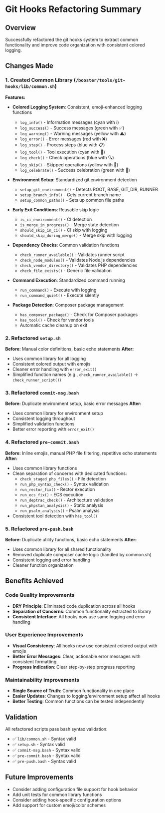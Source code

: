 # Git Hooks Refactoring Summary

## Overview
Successfully refactored the git hooks system to extract common functionality and improve code organization with consistent colored logging.

## Changes Made

### 1. Created Common Library (`/booster/tools/git-hooks/lib/common.sh`)

**Features:**
- **Colored Logging System**: Consistent, emoji-enhanced logging functions
  - `log_info()` - Information messages (cyan with ℹ️)
  - `log_success()` - Success messages (green with ✅)
  - `log_warning()` - Warning messages (yellow with ⚠️)
  - `log_error()` - Error messages (red with ❌)
  - `log_step()` - Process steps (blue with 📋)
  - `log_tool()` - Tool execution (cyan with 🔧)
  - `log_check()` - Check operations (blue with 🔍)
  - `log_skip()` - Skipped operations (yellow with 🚫)
  - `log_celebrate()` - Success celebration (green with 🎉)

- **Environment Setup**: Standardized git environment detection
  - `setup_git_environment()` - Detects ROOT, BASE, GIT_DIR, RUNNER
  - `setup_branch_info()` - Gets current branch name
  - `setup_common_paths()` - Sets up common file paths

- **Early Exit Conditions**: Reusable skip logic
  - `is_ci_environment()` - CI detection
  - `is_merge_in_progress()` - Merge state detection
  - `should_skip_in_ci()` - CI skip with logging
  - `should_skip_during_merge()` - Merge skip with logging

- **Dependency Checks**: Common validation functions
  - `check_runner_available()` - Validates runner script
  - `check_node_modules()` - Validates Node.js dependencies
  - `check_vendor_directory()` - Validates PHP dependencies
  - `check_file_exists()` - Generic file validation

- **Command Execution**: Standardized command running
  - `run_command()` - Execute with logging
  - `run_command_quiet()` - Execute silently

- **Package Detection**: Composer package management
  - `has_composer_package()` - Check for Composer packages
  - `has_tool()` - Check for vendor tools
  - Automatic cache cleanup on exit

### 2. Refactored `setup.sh`

**Before:** Manual color definitions, basic echo statements
**After:** 
- Uses common library for all logging
- Consistent colored output with emojis
- Cleaner error handling with `error_exit()`
- Simplified function names (e.g., `check_runner_available()` → `check_runner_script()`)

### 3. Refactored `commit-msg.bash`

**Before:** Duplicate environment setup, basic error messages
**After:**
- Uses common library for environment setup
- Consistent logging throughout
- Simplified validation functions
- Better error reporting with `error_exit()`

### 4. Refactored `pre-commit.bash`

**Before:** Inline emojis, manual PHP file filtering, repetitive echo statements
**After:**
- Uses common library functions
- Clean separation of concerns with dedicated functions:
  - `check_staged_php_files()` - File detection
  - `run_php_syntax_check()` - Syntax validation
  - `run_rector_fix()` - Rector execution
  - `run_ecs_fix()` - ECS execution
  - `run_deptrac_check()` - Architecture validation
  - `run_phpstan_analysis()` - Static analysis
  - `run_psalm_analysis()` - Psalm analysis
- Consistent tool detection with `has_tool()`

### 5. Refactored `pre-push.bash`

**Before:** Duplicate utility functions, basic echo statements
**After:**
- Uses common library for all shared functionality
- Removed duplicate composer cache logic (handled by common.sh)
- Consistent logging and error handling
- Cleaner function organization

## Benefits Achieved

### Code Quality Improvements
- **DRY Principle**: Eliminated code duplication across all hooks
- **Separation of Concerns**: Common functionality extracted to library
- **Consistent Interface**: All hooks now use same logging and error handling

### User Experience Improvements
- **Visual Consistency**: All hooks now use consistent colored output with emojis
- **Better Error Messages**: Clear, actionable error messages with consistent formatting
- **Progress Indication**: Clear step-by-step progress reporting

### Maintainability Improvements
- **Single Source of Truth**: Common functionality in one place
- **Easier Updates**: Changes to logging/environment setup affect all hooks
- **Better Testing**: Common functions can be tested independently

## Validation
All refactored scripts pass bash syntax validation:
- ✅ `lib/common.sh` - Syntax valid
- ✅ `setup.sh` - Syntax valid  
- ✅ `commit-msg.bash` - Syntax valid
- ✅ `pre-commit.bash` - Syntax valid
- ✅ `pre-push.bash` - Syntax valid

## Future Improvements
- Consider adding configuration file support for hook behavior
- Add unit tests for common library functions
- Consider adding hook-specific configuration options
- Add support for custom emoji/color schemes
